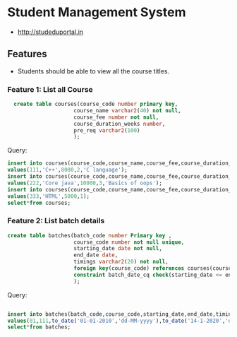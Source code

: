 # Student Management System
* http://studeduportal.in
## Features

* Students should be able to view all the course titles.

### Feature 1: List all Course
```sql
  create table courses(course_code number primary key,
                     course_name varchar2(40) not null,
                     course_fee number not null,
                     course_duration_weeks number,
                     pre_req varchar2(100)
                     );
```
                     
Query:
```sql
insert into courses(course_code,course_name,course_fee,course_duration_weeks,pre_req) 
values(111,'C++',8000,2,'C language');
insert into courses(course_code,course_name,course_fee,course_duration_weeks,pre_req) 
values(222,'Core java',10000,3,'Basics of oops');
insert into courses(course_code,course_name,course_fee,course_duration_weeks) 
values(333,'HTML',5000,1);
select*from courses;
```
### Feature 2: List batch details
```sql
create table batches(batch_code number Primary key ,
                     course_code number not null unique,
                     starting_date date not null,
                     end_date date,
                     timings varchar2(20) not null,
                     foreign key(course_code) references courses(course_code),
                     constraint batch_date_cq check(starting_date <= end_date)
                     );
  ```
                     
 Query:
 ```sql

insert into batches(batch_code,course_code,starting_date,end_date,timings)
values(01,111,to_date('01-01-2010','dd-MM-yyyy'),to_date('14-1-2020','dd-MM-yyyy'),'3.00PM TO 6.00PM');
select*from batches;
```



